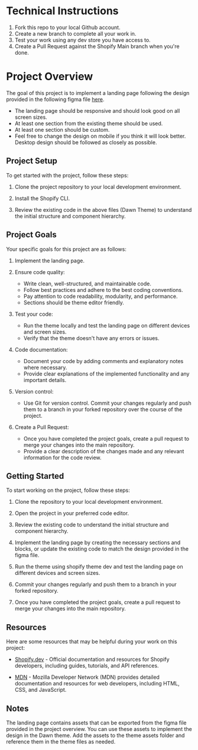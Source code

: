 # Technical Instructions
1. Fork this repo to your local Github account.
2. Create a new branch to complete all your work in.
3. Test your work using any dev store you have access to.
4. Create a Pull Request against the Shopify Main branch when you're done.

# Project Overview
The goal of this project is to implement a landing page following the design provided in the following figma file [here](https://www.figma.com/design/cAhitrrW5sHALl0dyw98Pw/Shopify-Developer-Test?node-id=23-5&t=v1UMRiFhG3gz8wHp-1).

- The landing page should be responsive and should look good on all screen sizes.
- At least one section from the existing theme should be used.
- At least one section should be custom.
- Feel free to change the design on mobile if you think it will look better. Desktop design should be followed as closely as possible.

## Project Setup
To get started with the project, follow these steps:

1. Clone the project repository to your local development environment.

2. Install the Shopify CLI.

4. Review the existing code in the above files (Dawn Theme) to understand the initial structure and component hierarchy.

## Project Goals
Your specific goals for this project are as follows:

1. Implement the landing page.

2. Ensure code quality:
    - Write clean, well-structured, and maintainable code.
    - Follow best practices and adhere to the best coding conventions.
    - Pay attention to code readability, modularity, and performance.
    - Sections should be theme editor friendly.

3. Test your code:
    - Run the theme locally and test the landing page on different devices and screen sizes.
    - Verify that the theme doesn't have any errors or issues.

4. Code documentation:
    - Document your code by adding comments and explanatory notes where necessary.
    - Provide clear explanations of the implemented functionality and any important details.

5. Version control:
    - Use Git for version control. Commit your changes regularly and push them to a branch in your forked repository over the course of the project.

 6. Create a Pull Request:
    - Once you have completed the project goals, create a pull request to merge your changes into the main repository.
    - Provide a clear description of the changes made and any relevant information for the code review.

## Getting Started
To start working on the project, follow these steps:

1. Clone the repository to your local development environment.

2. Open the project in your preferred code editor.

3. Review the existing code to understand the initial structure and component hierarchy.

4. Implement the landing page by creating the necessary sections and blocks, or update the existing code to match the design provided in the figma file.

6. Run the theme using shopify theme dev and test the landing page on different devices and screen sizes.

7. Commit your changes regularly and push them to a branch in your forked repository.

8. Once you have completed the project goals, create a pull request to merge your changes into the main repository.

## Resources
Here are some resources that may be helpful during your work on this project:

- [Shopify.dev](https://shopify.dev/) - Official documentation and resources for Shopify developers, including guides, tutorials, and API references.

- [MDN](https://developer.mozilla.org/en-US/) - Mozilla Developer Network (MDN) provides detailed documentation and resources for web developers, including HTML, CSS, and JavaScript.

## Notes
The landing page contains assets that can be exported from the figma file provided in the project overview. You can use these assets to implement the design in the Dawn theme. Add the assets to the theme assets folder and reference them in the theme files as needed.